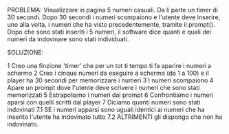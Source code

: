 PROBLEMA: Visualizzare in pagina 5 numeri casuali. Da lì parte un timer di 30 secondi. Dopo 30 secondi i numeri scompaiono e l'utente deve inserire, uno alla volta, i numeri che ha visto precedentemente, tramite il prompt(). Dopo che sono stati inseriti i 5 numeri, il software dice quanti e quali dei numeri da indovinare sono stati individuati.

SOLUZIONE:

1 Creo una finzione 'timer' che per un tot ti tempo ti fa aparire i numeri a schermo
2 Creo i cinque numeri da eseguire a schermo (da 1 a 100) e il player ha 30 secondi per memorizzare i numeri
3 I numeri scompaiono
4 Apare un prompt dove l'utente deve scrivere i numeri che sono stati memorizzati
5 Estrapoliamo i numeri dal prompt 
6 Confrontiamo i numeri aparsi con quelli scritti dal player
7 Diciamo quanti numeri sono stati indovinati 
    7.1 SE i numeri apparsi sono uguali identici ai numeri che ha inserito l'utente ha indovinato tutto
    7.2 ALTRIMENTI gli dispongo che non ha indovinato.